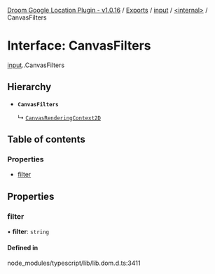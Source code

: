 [Droom Google Location Plugin - v1.0.16](../README.md) / [Exports](../modules.md) / [input](../modules/input.md) / [<internal\>](../modules/input._internal_.md) / CanvasFilters

# Interface: CanvasFilters

[input](../modules/input.md).[<internal>](../modules/input._internal_.md).CanvasFilters

## Hierarchy

- **`CanvasFilters`**

  ↳ [`CanvasRenderingContext2D`](input._internal_.CanvasRenderingContext2D.md)

## Table of contents

### Properties

- [filter](input._internal_.CanvasFilters.md#filter)

## Properties

### filter

• **filter**: `string`

#### Defined in

node_modules/typescript/lib/lib.dom.d.ts:3411
